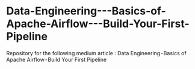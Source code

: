 # Data-Engineering---Basics-of-Apache-Airflow---Build-Your-First-Pipeline
Repository for the following medium article : Data Engineering - Basics of Apache Airflow - Build Your First Pipeline
